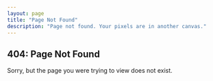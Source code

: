 ```yaml
---
layout: page
title: "Page Not Found"
description: "Page not found. Your pixels are in another canvas."
---
```


## 404: Page Not Found

Sorry, but the page you were trying to view does not exist.
